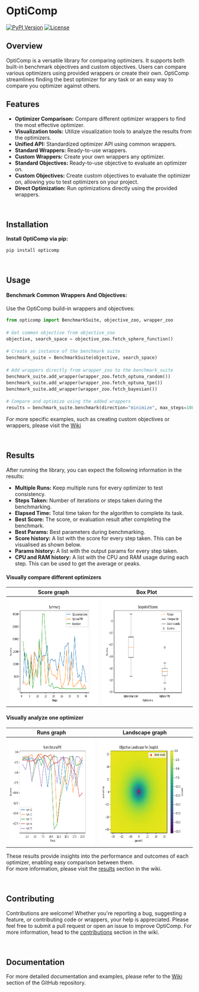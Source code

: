 # OptiComp
[![PyPI Version](https://img.shields.io/pypi/v/OptiComp.svg)](https://pypi.org/project/OptiComp/)
[![License](https://img.shields.io/github/license/OptiComp/OptiComp.svg)](https://github.com/OptiComp/OptiComp/blob/main/LICENSE)

## Overview
OptiComp is a versatile library for comparing optimizers. It supports both built-in benchmark objectives and custom objectives. Users can compare various optimizers using provided wrappers or create their own. OptiComp streamlines finding the best optimizer for any task or an easy way to compare you optimizer against others.
<br>

## Features
- **Optimizer Comparison:** Compare different optimizer wrappers to find the most effective optimizer.
- **Visualization tools:** Utilize visualization tools to analyze the results from the optimizers.
- **Unified API:** Standardized optimizer API using common wrappers.
- **Standard Wrappers:** Ready-to-use wrappers.
- **Custom Wrappers:** Create your own wrappers any optimizer.
- **Standard Objectives:** Ready-to-use objective to evaluate an optimizer on.
- **Custom Objectives:** Create custom objectives to evaluate the optimizer on, allowing you to test optimizers on your project.
- **Direct Optimization:** Run optimizations directly using the provided wrappers.
<br>

## Installation
**Install OptiComp via pip:**

```
pip install opticomp
```
<br>

## Usage
#### **Benchmark Common Wrappers And Objectives:**
Use the OptiComp build-in wrappers and objectives:
```python
from opticomp import BenchmarkSuite, objective_zoo, wrapper_zoo

# Get common objective from objective_zoo
objective, search_space = objective_zoo.fetch_sphere_function()

# Create an instance of the benchmark suite
benchmark_suite = BenchmarkSuite(objective, search_space)

# Add wrappers directly from wrapper_zoo to the benchmark_suite
benchmark_suite.add_wrapper(wrapper_zoo.fetch_optuna_random())
benchmark_suite.add_wrapper(wrapper_zoo.fetch_optuna_tpe())
benchmark_suite.add_wrapper(wrapper_zoo.fetch_bayesian())

# Compare and optimize using the added wrappers
results = benchmark_suite.benchmark(direction="minimize", max_steps=100, target_score=200, verbose=True, progress_bar=True)
```
For more specific examples, such as creating custom objectives or wrappers, please visit the [Wiki](https://github.com/OptiComp/OptiComp/wiki/Getting-started)

<br>

## Results
After running the library, you can expect the following information in the results:
- **Multiple Runs:** Keep multiple runs for every optimizer to test consistency.
- **Steps Taken:** Number of iterations or steps taken during the benchmarking.
- **Elapsed Time:** Total time taken for the algorithm to complete its task.
- **Best Score:** The score, or evaluation result after completing the benchmark.
- **Best Params:** Best parameters during benchmarking.
- **Score history:** A list with the score for every step taken. This can be visualised as shown below.
- **Params history:** A list with the output params for every step taken.
- **CPU and RAM history:** A list with the CPU and RAM usage during each step. This can be used to get the average or peaks.

#### Visually compare different optimizers

Score graph             |  Box Plot
:-------------------------:|:-------------------------:
<img src="https://github.com/OptiComp/OptiComp/blob/main/docs/Img/example_summary.png" width="384" height="288">  |  <img src="https://github.com/OptiComp/OptiComp/blob/main/docs/Img/boxplot.png" width="384" height="288">

#### Visually analyze one optimizer

Runs graph             |  Landscape graph
:-------------------------:|:-------------------------:
<img src="https://github.com/OptiComp/OptiComp/blob/main/docs/Img/plot_runs_OptunaTPE.png" width="384" height="288">  |  <img src="https://github.com/OptiComp/OptiComp/blob/main/docs/Img/landscape_DeapEA.png" width="384" height="288">


These results provide insights into the performance and outcomes of each optimizer, enabling easy comparison between them.\
For more information, please visit the [results](https://github.com/OptiComp/OptiComp/wiki/Results) section in the wiki.

<br>

## Contributing

Contributions are welcome! Whether you're reporting a bug, suggesting a feature, or contributing code or wrappers, your help is appreciated. Please feel free to submit a pull request or open an issue to improve OptiComp. For more information, head to the [contributions](https://github.com/OptiComp/OptiComp/wiki/Contributing) section in the wiki.

<br>

## Documentation
For more detailed documentation and examples, please refer to the [Wiki](https://github.com/OptiComp/OptiComp/wiki) section of the GitHub repository.

